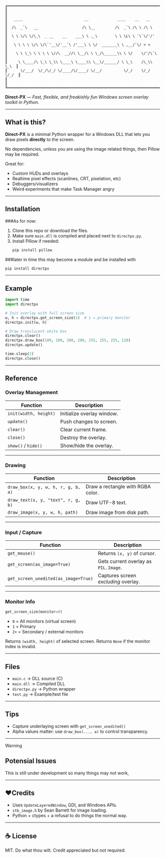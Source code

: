 ```

╔════════════════════════════════════════════════════════════════════════╗
║                                                                        ║
║   ____                            __             ____    __   __       ║
║  /\  _`\   __                    /\ \__         /\  _`\ /\ \ /\ \      ║
║  \ \ \/\ \/\_\  _ __    __    ___\ \ ,_\        \ \ \L\ \ `\`\/'/'     ║
║   \ \ \ \ \/\ \/\`'__\/'__`\ /'___\ \ \/  _______\ \ ,__/`\/ > <       ║
║    \ \ \_\ \ \ \ \ \//\  __//\ \__/\ \ \_/\______\\ \ \/    \/'/\`\    ║
║     \ \____/\ \_\ \_\\ \____\ \____\\ \__\/______/ \ \_\    /\_\\ \_\  ║
║      \/___/  \/_/\/_/ \/____/\/____/ \/__/          \/_/    \/_/ \/_/  ║
║                                                                        ║
╚════════════════════════════════════════════════════════════════════════╝

```

**Direct-PX** — *Fast, flexible, and freakishly fun Windows screen overlay toolkit in Python.*

---

## What is this?

**Direct-PX** is a minimal Python wrapper for a Windows DLL that lets you draw pixels **directly** to the screen.

No dependencies, unless you are using the image related things, then Pillow may be required.

Great for:
- Custom HUDs and overlays
- Realtime pixel effects (scanlines, CRT, pixelation, etc)
- Debuggers/visualizers
- Weird experiments that make Task Manager angry

---

## Installation
###As for now:
1. Clone this repo or download the files.
2. Make sure `main.dll` is compiled and placed next to `directpx.py`.
3. Install Pillow if needed:  
   ```bash
   pip install pillow
   ```
###later in time this may become a module and be installed with

   ```bash
   pip install directpx
   ```
---

## Example

```python
import time
import directpx

# Init overlay with full screen size
w, h = directpx.get_screen_size(1)  # 1 = primary monitor
directpx.init(w, h)

# Draw translucent white box
directpx.clear()
directpx.draw_box(100, 100, 200, 200, 255, 255, 255, 128)
directpx.update()

time.sleep(2)
directpx.close()
```

---

## Reference

### Overlay Management
| Function | Description |
|---------|-------------|
| `init(width, height)` | Initialize overlay window. |
| `update()` | Push changes to screen. |
| `clear()` | Clear current frame. |
| `close()` | Destroy the overlay. |
| `show()` / `hide()` | Show/hide the overlay. |

---

### Drawing
| Function | Description |
|---------|-------------|
| `draw_box(x, y, w, h, r, g, b, a)` | Draw a rectangle with RGBA color. |
| `draw_text(x, y, "text", r, g, b)` | Draw UTF-8 text. |
| `draw_image(x, y, w, h, path)` | Draw image from disk path. |

---

### Input / Capture
| Function | Description |
|---------|-------------|
| `get_mouse()` | Returns `(x, y)` of cursor. |
| `get_screen(as_image=True)` | Gets current overlay as `PIL.Image`. |
| `get_screen_unedited(as_image=True)` | Captures screen *excluding* overlay. |

---

### Monitor Info
```python
get_screen_size(monitor=0)
```

- `0` = All monitors (virtual screen)
- `1` = Primary
- `2+` = Secondary / external monitors

Returns `(width, height)` of selected screen. Returns `None` if the monitor index is invalid.

---

## Files

- `main.c` → DLL source (C)
- `main.dll` → Compiled DLL
- `directpx.py` → Python wrapper
- `test.py` → Example/test file

---

## Tips

- Capture underlaying screen with `get_screen_unedited()`
- Alpha values matter: use `draw_box(..., a)` to control transparency.

---
>[!Warning]
>## Potensial Issues
>This is still under development so many things may not work,

---

## ❤Credits

- Uses `UpdateLayeredWindow`, GDI, and Windows APIs.
- `stb_image.h` by Sean Barrett for image loading.
- Python + ctypes + a refusal to do things the normal way.

---

## ☕ License

MIT. Do what thou wilt. Credit appreciated but not required.
